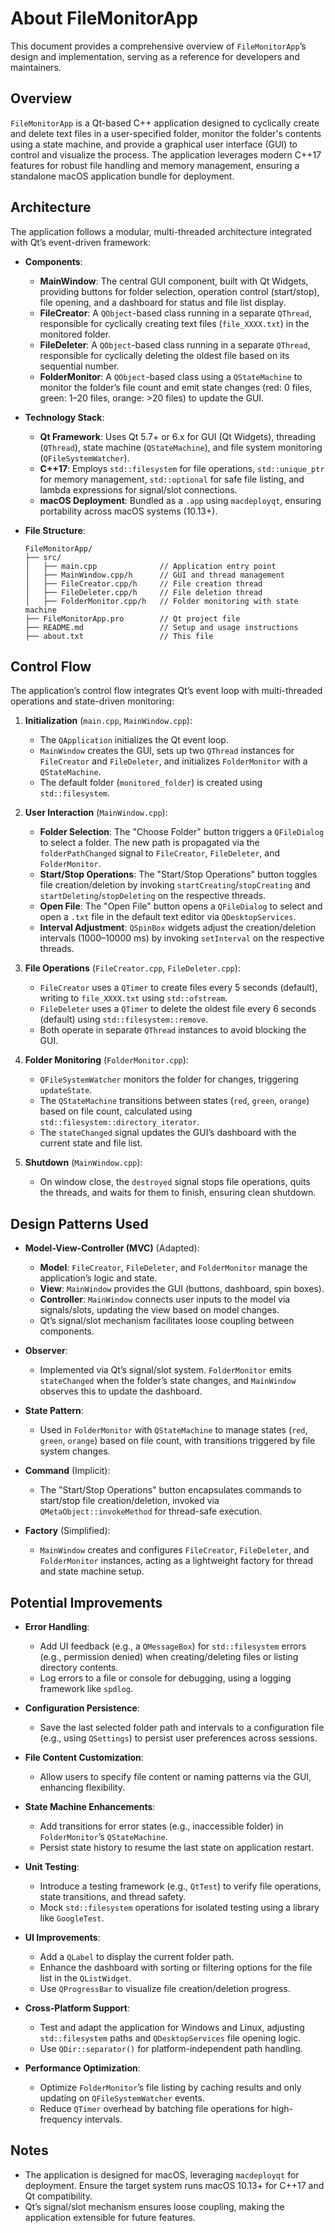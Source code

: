 # About FileMonitorApp
This document provides a comprehensive overview of `FileMonitorApp`’s design and implementation, serving as a reference for developers and maintainers.

## Overview
`FileMonitorApp` is a Qt-based C++ application designed to cyclically create and delete text files in a user-specified folder, monitor the folder's contents using a state machine, and provide a graphical user interface (GUI) to control and visualize the process. The application leverages modern C++17 features for robust file handling and memory management, ensuring a standalone macOS application bundle for deployment.

## Architecture
The application follows a modular, multi-threaded architecture integrated with Qt’s event-driven framework:

- **Components**:
  - **MainWindow**: The central GUI component, built with Qt Widgets, providing buttons for folder selection, operation control (start/stop), file opening, and a dashboard for status and file list display.
  - **FileCreator**: A `QObject`-based class running in a separate `QThread`, responsible for cyclically creating text files (`file_XXXX.txt`) in the monitored folder.
  - **FileDeleter**: A `QObject`-based class running in a separate `QThread`, responsible for cyclically deleting the oldest file based on its sequential number.
  - **FolderMonitor**: A `QObject`-based class using a `QStateMachine` to monitor the folder’s file count and emit state changes (red: 0 files, green: 1–20 files, orange: >20 files) to update the GUI.
  
- **Technology Stack**:
  - **Qt Framework**: Uses Qt 5.7+ or 6.x for GUI (Qt Widgets), threading (`QThread`), state machine (`QStateMachine`), and file system monitoring (`QFileSystemWatcher`).
  - **C++17**: Employs `std::filesystem` for file operations, `std::unique_ptr` for memory management, `std::optional` for safe file listing, and lambda expressions for signal/slot connections.
  - **macOS Deployment**: Bundled as a `.app` using `macdeployqt`, ensuring portability across macOS systems (10.13+).

- **File Structure**:
  ```
  FileMonitorApp/
  ├── src/
  │   ├── main.cpp              // Application entry point
  │   ├── MainWindow.cpp/h      // GUI and thread management
  │   ├── FileCreator.cpp/h     // File creation thread
  │   ├── FileDeleter.cpp/h     // File deletion thread
  │   ├── FolderMonitor.cpp/h   // Folder monitoring with state machine
  ├── FileMonitorApp.pro        // Qt project file
  ├── README.md                 // Setup and usage instructions
  ├── about.txt                 // This file
  ```

## Control Flow
The application’s control flow integrates Qt’s event loop with multi-threaded operations and state-driven monitoring:

1. **Initialization** (`main.cpp`, `MainWindow.cpp`):
   - The `QApplication` initializes the Qt event loop.
   - `MainWindow` creates the GUI, sets up two `QThread` instances for `FileCreator` and `FileDeleter`, and initializes `FolderMonitor` with a `QStateMachine`.
   - The default folder (`monitored_folder`) is created using `std::filesystem`.

2. **User Interaction** (`MainWindow.cpp`):
   - **Folder Selection**: The "Choose Folder" button triggers a `QFileDialog` to select a folder. The new path is propagated via the `folderPathChanged` signal to `FileCreator`, `FileDeleter`, and `FolderMonitor`.
   - **Start/Stop Operations**: The "Start/Stop Operations" button toggles file creation/deletion by invoking `startCreating`/`stopCreating` and `startDeleting`/`stopDeleting` on the respective threads.
   - **Open File**: The "Open File" button opens a `QFileDialog` to select and open a `.txt` file in the default text editor via `QDesktopServices`.
   - **Interval Adjustment**: `QSpinBox` widgets adjust the creation/deletion intervals (1000–10000 ms) by invoking `setInterval` on the respective threads.

3. **File Operations** (`FileCreator.cpp`, `FileDeleter.cpp`):
   - `FileCreator` uses a `QTimer` to create files every 5 seconds (default), writing to `file_XXXX.txt` using `std::ofstream`.
   - `FileDeleter` uses a `QTimer` to delete the oldest file every 6 seconds (default) using `std::filesystem::remove`.
   - Both operate in separate `QThread` instances to avoid blocking the GUI.

4. **Folder Monitoring** (`FolderMonitor.cpp`):
   - `QFileSystemWatcher` monitors the folder for changes, triggering `updateState`.
   - The `QStateMachine` transitions between states (`red`, `green`, `orange`) based on file count, calculated using `std::filesystem::directory_iterator`.
   - The `stateChanged` signal updates the GUI’s dashboard with the current state and file list.

5. **Shutdown** (`MainWindow.cpp`):
   - On window close, the `destroyed` signal stops file operations, quits the threads, and waits for them to finish, ensuring clean shutdown.

## Design Patterns Used
- **Model-View-Controller (MVC)** (Adapted):
  - **Model**: `FileCreator`, `FileDeleter`, and `FolderMonitor` manage the application’s logic and state.
  - **View**: `MainWindow` provides the GUI (buttons, dashboard, spin boxes).
  - **Controller**: `MainWindow` connects user inputs to the model via signals/slots, updating the view based on model changes.
  - Qt’s signal/slot mechanism facilitates loose coupling between components.

- **Observer**:
  - Implemented via Qt’s signal/slot system. `FolderMonitor` emits `stateChanged` when the folder’s state changes, and `MainWindow` observes this to update the dashboard.

- **State Pattern**:
  - Used in `FolderMonitor` with `QStateMachine` to manage states (`red`, `green`, `orange`) based on file count, with transitions triggered by file system changes.

- **Command** (Implicit):
  - The "Start/Stop Operations" button encapsulates commands to start/stop file creation/deletion, invoked via `QMetaObject::invokeMethod` for thread-safe execution.

- **Factory** (Simplified):
  - `MainWindow` creates and configures `FileCreator`, `FileDeleter`, and `FolderMonitor` instances, acting as a lightweight factory for thread and state machine setup.


## Potential Improvements
- **Error Handling**:
  - Add UI feedback (e.g., a `QMessageBox`) for `std::filesystem` errors (e.g., permission denied) when creating/deleting files or listing directory contents.
  - Log errors to a file or console for debugging, using a logging framework like `spdlog`.

- **Configuration Persistence**:
  - Save the last selected folder path and intervals to a configuration file (e.g., using `QSettings`) to persist user preferences across sessions.

- **File Content Customization**:
  - Allow users to specify file content or naming patterns via the GUI, enhancing flexibility.

- **State Machine Enhancements**:
  - Add transitions for error states (e.g., inaccessible folder) in `FolderMonitor`’s `QStateMachine`.
  - Persist state history to resume the last state on application restart.

- **Unit Testing**:
  - Introduce a testing framework (e.g., `QtTest`) to verify file operations, state transitions, and thread safety.
  - Mock `std::filesystem` operations for isolated testing using a library like `GoogleTest`.

- **UI Improvements**:
  - Add a `QLabel` to display the current folder path.
  - Enhance the dashboard with sorting or filtering options for the file list in the `QListWidget`.
  - Use `QProgressBar` to visualize file creation/deletion progress.

- **Cross-Platform Support**:
  - Test and adapt the application for Windows and Linux, adjusting `std::filesystem` paths and `QDesktopServices` file opening logic.
  - Use `QDir::separator()` for platform-independent path handling.

- **Performance Optimization**:
  - Optimize `FolderMonitor`’s file listing by caching results and only updating on `QFileSystemWatcher` events.
  - Reduce `QTimer` overhead by batching file operations for high-frequency intervals.


## Notes
- The application is designed for macOS, leveraging `macdeployqt` for deployment. Ensure the target system runs macOS 10.13+ for C++17 and Qt compatibility.
- Qt’s signal/slot mechanism ensures loose coupling, making the application extensible for future features.

